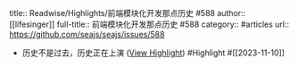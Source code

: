 title:: Readwise/Highlights/前端模块化开发那点历史 #588
author:: [[lifesinger]]
full-title:: 前端模块化开发那点历史 \#588
category:: #articles
url:: https://github.com/seajs/seajs/issues/588
- 历史不是过去，历史正在上演 ([View Highlight](https://read.readwise.io/read/01hevvsfx431p0ccq0exnhmk7j)) #Highlight #[[2023-11-10]]